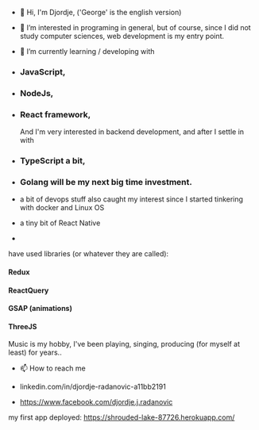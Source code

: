 - 👋  Hi, I'm Djordje, ('George' is the english version) 
- 👀  I’m interested in programing in general, but of course, 
    since I did not study computer sciences, web development is my entry point.  

- 🌱  I’m currently learning / developing with 
- ### JavaScript, 
- ### NodeJs,
- ### React framework,  
  And I'm very interested in backend development, and after I settle in with 
- ### TypeScript a bit, 
- ### Golang will be my next big time investment.

- a bit of devops stuff also caught my interest since I started tinkering with docker and Linux OS 
- a tiny bit of React Native 
- 
have used libraries (or whatever they are called): 
#### Redux
#### ReactQuery
#### GSAP (animations)
#### ThreeJS 





Music is my hobby, I've been playing, singing, producing (for myself at least) for years.. 

- 📫 How to reach me

- linkedin.com/in/djordje-radanovic-a11bb2191
- https://www.facebook.com/djordje.j.radanovic

my first app deployed: 
https://shrouded-lake-87726.herokuapp.com/

<!---
Uranium993/Uranium993 is a ✨ special ✨ repository because its `README.md` (this file) appears on your GitHub profile.
You can click the Preview link to take a look at your changes.
--->

